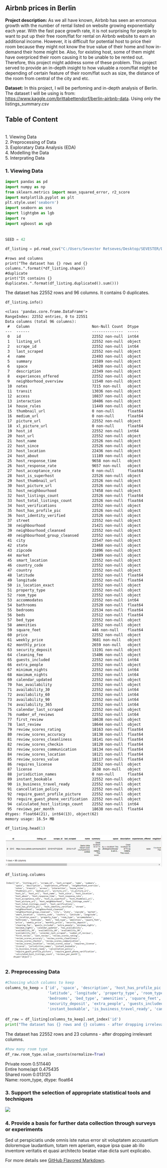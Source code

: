 ## Airbnb prices in Berlin

**Project description:** As we all have known, Airbnb has seen an ernomous growth with the number of rental listed on website growing exponentially each year. With the fast pace growth rate, it is not surprising for people to want to put up their free room/flat for rental on Airbnb website to earn an additional income. However, it is difficult for potential host to price their room because they might not know the true value of their home and how in-demand their home might be. Also, for existing host, some of them might have overpriced their room causing it to be unable to be rented out. Therefore, this project might address some of these problem. This project served to provide an in-depth insight to how valuable a room/flat might be depending of certain feature of their room/flat such as size, the distance of the room from central of the city and etc.


**Dataset:** In this project, I will be perfoming and in-depth analysis of Berlin. The dataset I will be using is from: https://www.kaggle.com/brittabettendorf/berlin-airbnb-data. Using only the listings_summary.csv


## Table of Content
<br>
1. Viewing Data
<br>
2. Preprocessing of Data
<br>
3. Exploratary Data Analysis (EDA)
<br>
4. Modelling the Data
<br>
5. Interprating Data






### 1. Viewing Data


```python
import pandas as pd
import numpy as np
from sklearn.metrics import mean_squared_error, r2_score
import matplotlib.pyplot as plt
plt.style.use('seaborn')
import seaborn as sns
import lightgbm as lgb
import re
import xgboost as xgb


SEED = 42
```
```python
df_listing = pd.read_csv("C:/Users/Sevester Retseves/Desktop/SEVESTER/Data Analytics/Python/Capstone/Berlin/listings_summary.csv")
```
```pyton
#rows and columns
print("The dataset has {} rows and {} columns.".format(*df_listing.shape))
#duplicate
print("It contains {} duplicates.".format(df_listing.duplicated().sum()))
```
The dataset has 22552 rows and 96 columns.
It contains 0 duplicates.
```pyton
df_listing.info()
```
```pyton
<class 'pandas.core.frame.DataFrame'>
RangeIndex: 22552 entries, 0 to 22551
Data columns (total 96 columns):
 #   Column                            Non-Null Count  Dtype  
---  ------                            --------------  -----  
 0   id                                22552 non-null  int64  
 1   listing_url                       22552 non-null  object 
 2   scrape_id                         22552 non-null  int64  
 3   last_scraped                      22552 non-null  object 
 4   name                              22493 non-null  object 
 5   summary                           21589 non-null  object 
 6   space                             14020 non-null  object 
 7   description                       22349 non-null  object 
 8   experiences_offered               22552 non-null  object 
 9   neighborhood_overview             11540 non-null  object 
 10  notes                             7215 non-null   object 
 11  transit                           13036 non-null  object 
 12  access                            10837 non-null  object 
 13  interaction                       10406 non-null  object 
 14  house_rules                       11449 non-null  object 
 15  thumbnail_url                     0 non-null      float64
 16  medium_url                        0 non-null      float64
 17  picture_url                       22552 non-null  object 
 18  xl_picture_url                    0 non-null      float64
 19  host_id                           22552 non-null  int64  
 20  host_url                          22552 non-null  object 
 21  host_name                         22526 non-null  object 
 22  host_since                        22526 non-null  object 
 23  host_location                     22436 non-null  object 
 24  host_about                        11189 non-null  object 
 25  host_response_time                9658 non-null   object 
 26  host_response_rate                9657 non-null   object 
 27  host_acceptance_rate              0 non-null      float64
 28  host_is_superhost                 22526 non-null  object 
 29  host_thumbnail_url                22526 non-null  object 
 30  host_picture_url                  22526 non-null  object 
 31  host_neighbourhood                17458 non-null  object 
 32  host_listings_count               22526 non-null  float64
 33  host_total_listings_count         22526 non-null  float64
 34  host_verifications                22552 non-null  object 
 35  host_has_profile_pic              22526 non-null  object 
 36  host_identity_verified            22526 non-null  object 
 37  street                            22552 non-null  object 
 38  neighbourhood                     21421 non-null  object 
 39  neighbourhood_cleansed            22552 non-null  object 
 40  neighbourhood_group_cleansed      22552 non-null  object 
 41  city                              22547 non-null  object 
 42  state                             22468 non-null  object 
 43  zipcode                           21896 non-null  object 
 44  market                            22489 non-null  object 
 45  smart_location                    22552 non-null  object 
 46  country_code                      22552 non-null  object 
 47  country                           22552 non-null  object 
 48  latitude                          22552 non-null  float64
 49  longitude                         22552 non-null  float64
 50  is_location_exact                 22552 non-null  object 
 51  property_type                     22552 non-null  object 
 52  room_type                         22552 non-null  object 
 53  accommodates                      22552 non-null  int64  
 54  bathrooms                         22520 non-null  float64
 55  bedrooms                          22534 non-null  float64
 56  beds                              22512 non-null  float64
 57  bed_type                          22552 non-null  object 
 58  amenities                         22552 non-null  object 
 59  square_feet                       446 non-null    float64
 60  price                             22552 non-null  object 
 61  weekly_price                      3681 non-null   object 
 62  monthly_price                     2659 non-null   object 
 63  security_deposit                  13191 non-null  object 
 64  cleaning_fee                      15406 non-null  object 
 65  guests_included                   22552 non-null  int64  
 66  extra_people                      22552 non-null  object 
 67  minimum_nights                    22552 non-null  int64  
 68  maximum_nights                    22552 non-null  int64  
 69  calendar_updated                  22552 non-null  object 
 70  has_availability                  22552 non-null  object 
 71  availability_30                   22552 non-null  int64  
 72  availability_60                   22552 non-null  int64  
 73  availability_90                   22552 non-null  int64  
 74  availability_365                  22552 non-null  int64  
 75  calendar_last_scraped             22552 non-null  object 
 76  number_of_reviews                 22552 non-null  int64  
 77  first_review                      18638 non-null  object 
 78  last_review                       18644 non-null  object 
 79  review_scores_rating              18163 non-null  float64
 80  review_scores_accuracy            18138 non-null  float64
 81  review_scores_cleanliness         18141 non-null  float64
 82  review_scores_checkin             18120 non-null  float64
 83  review_scores_communication       18134 non-null  float64
 84  review_scores_location            18121 non-null  float64
 85  review_scores_value               18117 non-null  float64
 86  requires_license                  22552 non-null  object 
 87  license                           1638 non-null   object 
 88  jurisdiction_names                0 non-null      float64
 89  instant_bookable                  22552 non-null  object 
 90  is_business_travel_ready          22552 non-null  object 
 91  cancellation_policy               22552 non-null  object 
 92  require_guest_profile_picture     22552 non-null  object 
 93  require_guest_phone_verification  22552 non-null  object 
 94  calculated_host_listings_count    22552 non-null  int64  
 95  reviews_per_month                 18638 non-null  float64
dtypes: float64(21), int64(13), object(62)
memory usage: 16.5+ MB
```
```python
df_listing.head(1)
```
<img src="images/heading.PNG?raw=true"/>

```python
df_listing.columns
```

<img src="images/column.PNG?raw=true"/>



### 2. Preprocessing Data

```python
#Choosing which columns to keep
columns_to_keep = ['id', 'space', 'description', 'host_has_profile_pic', 'neighbourhood_group_cleansed', 
                   'latitude', 'longitude', 'property_type', 'room_type', 'accommodates', 'bathrooms',  
                   'bedrooms', 'bed_type', 'amenities', 'square_feet', 'price', 'cleaning_fee', 
                   'security_deposit', 'extra_people', 'guests_included', 'minimum_nights',  
                   'instant_bookable', 'is_business_travel_ready', 'cancellation_policy']

df_raw = df_listing[columns_to_keep].set_index('id')
print("The dataset has {} rows and {} columns - after dropping irrelevant columns.".format(*df_raw.shape))
```
The dataset has 22552 rows and 23 columns - after dropping irrelevant columns.
```python
#how many room type
df_raw.room_type.value_counts(normalize=True)
```
Private room       0.511440
<br>
Entire home/apt    0.475435
<br>
Shared room        0.013125
<br>
Name: room_type, dtype: float64


### 3. Support the selection of appropriate statistical tools and techniques

<img src="images/dummy_thumbnail.jpg?raw=true"/>

### 4. Provide a basis for further data collection through surveys or experiments

Sed ut perspiciatis unde omnis iste natus error sit voluptatem accusantium doloremque laudantium, totam rem aperiam, eaque ipsa quae ab illo inventore veritatis et quasi architecto beatae vitae dicta sunt explicabo. 

For more details see [GitHub Flavored Markdown](https://guides.github.com/features/mastering-markdown/).
